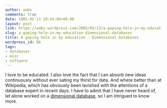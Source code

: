 ```yaml
---
author: aabs
comments: true
date: 2005-05-13 10:54:00+00:00
layout: post
link: https://aabs.wordpress.com/2005/05/13/a-gaping-hole-in-my-education-dimensional-databases/
slug: a-gaping-hole-in-my-education-dimensional-databases
title: A gaping hole in my education - Dimensional Databases
wordpress_id: 86
tags:
- databases
- misc
- software
---
```


I love to be educated. I also love the fact that I can absorb new ideas continuously without ever sating my thirst for data. And where better than at Wikipedia, which has obviously been lavished with the attentions of a database expert in recent days. I have to admit that I have never heard of, let alone worked on a [dimensional database](http://en.wikipedia.org/wiki/Dimensional_database), so I am intrigued to know more.
